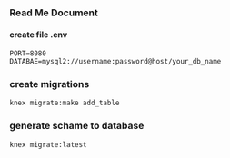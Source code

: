 ### Read Me Document

#### create file .env
```
PORT=8080
DATABAE=mysql2://username:password@host/your_db_name
```

### create migrations
```
knex migrate:make add_table
```

### generate schame to database
```
knex migrate:latest
```
